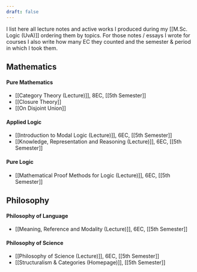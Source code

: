 ```yaml
---
draft: false
---
```

I list here all lecture notes and active works I produced during my [[M.Sc. Logic (UvA)]] ordering them by topics. For those notes / essays I wrote for courses I also write how many EC they counted and the semester & period  in which I took them.
## Mathematics
#### Pure Mathematics
- [[Category Theory (Lecture)]], 8EC, [[5th Semester]]
- [[Closure Theory]]
- [[On Disjoint Union]]
#### Applied Logic
- [[Introduction to Modal Logic (Lecture)]], 6EC, [[5th Semester]]
- [[Knowledge, Representation and Reasoning (Lecture)]], 6EC, [[5th Semester]]
#### Pure Logic
- [[Mathematical Proof Methods for Logic (Lecture)]], 6EC, [[5th Semester]]
## Philosophy
#### Philosophy of Language
- [[Meaning, Reference and Modality (Lecture)]], 6EC, [[5th Semester]]
#### Philosophy of Science
- [[Philosophy of Science (Lecture)]], 6EC, [[5th Semester]]
- [[Structuralism & Categories (Homepage)]], [[5th Semester]]